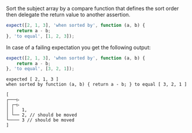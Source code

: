 Sort the subject array by a compare function that defines the sort order then
delegate the return value to another assertion.

```js
expect([2, 1, 3], 'when sorted by', function (a, b) {
    return a - b;
}, 'to equal', [1, 2, 3]);
```

In case of a failing expectation you get the following output:

```js
expect([2, 1, 3], 'when sorted by', function (a, b) {
    return a - b;
}, 'to equal', [3, 2, 1]);
```

```output
expected [ 2, 1, 3 ]
when sorted by function (a, b) { return a - b; } to equal [ 3, 2, 1 ]

[
┌───▷ 
│ ┌─▷
│ │   1,
│ └── 2, // should be moved
└──── 3 // should be moved
]
```
